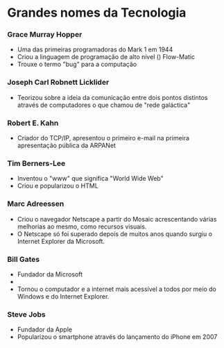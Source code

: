 # Grandes nomes da Tecnologia

### Grace Murray Hopper
- Uma das primeiras programadoras do Mark 1 em 1944
- Criou a linguagem de programação de alto nível () Flow-Matic
- Trouxe o termo "bug" para a computação

### Joseph Carl Robnett Licklider
- Teorizou sobre a ideia da comunicação entre dois pontos distintos através de computadores o que chamou de "rede galáctica"

### Robert E. Kahn
- Criador do TCP/IP, apresentou o primeiro e-mail na primeira apresentação pública da ARPANet

### Tim Berners-Lee
- Inventou o "www" que significa "World Wide Web"
- Criou e popularizou o HTML

### Marc Adreessen
- Criou o navegador Netscape a partir do Mosaic acrescentando várias melhorias ao mesmo, como recursos visuais. 
- O Netscape só foi superado depois de muitos anos quando surgiu o Internet Explorer da Microsoft.

### Bill Gates
- Fundador da Microsoft
- 
- Tornou o computador e a internet mais acessível a todos por meio do Windows e do Internet Explorer.

### Steve Jobs
- Fundador da Apple
- Popularizou o smartphone através do lançamento do iPhone em 2007
